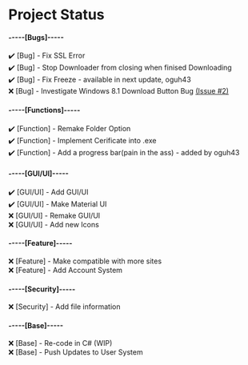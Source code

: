 # Project Status

#### -----[Bugs]-----  
:heavy_check_mark: [Bug] - Fix SSL Error  
:heavy_check_mark: [Bug] - Stop Downloader from closing when finised Downloading  
:heavy_check_mark: [Bug] - Fix Freeze - available in next update, oguh43<br>
:x: [Bug] - Investigate Windows 8.1 Download Button Bug [(Issue #2)][1]   
  
#### -----[Functions]-----  
:heavy_check_mark: [Function] - Remake Folder Option  
:heavy_check_mark: [Function] - Implement Cerificate into .exe  
:heavy_check_mark: [Function] - Add a progress bar(pain in the ass) - added by oguh43  
  
#### -----[GUI/UI]-----  
:heavy_check_mark: [GUI/UI] - Add GUI/UI  
:heavy_check_mark: [GUI/UI] - Make Material UI  
:x: [GUI/UI] - Remake GUI/UI  
:x: [GUI/UI] - Add new Icons  
  
#### -----[Feature]-----  
:x: [Feature] - Make compatible with more sites  
:x: [Feature] - Add Account System  
  
#### -----[Security]-----  
:x: [Security] - Add file information  

#### -----[Base]-----  
:x: [Base] - Re-code in C# (WIP)  
:x: [Base] - Push Updates to User System  

[1]: https://github.com/Stahlhelm-TV/multporn-image-downloader-v2/issues/2  
